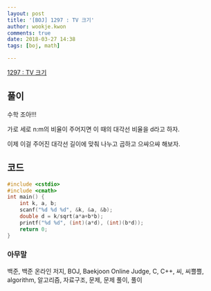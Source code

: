 ```yaml
---
layout: post
title: '[BOJ] 1297 : TV 크기'
author: wookje.kwon
comments: true
date: 2018-03-27 14:38
tags: [boj, math]

---
```


[1297 : TV 크기](https://www.acmicpc.net/problem/1297)

## 풀이

수학 조아!!!

가로 세로 n:m의 비율이 주어지면 이 때의 대각선 비율을 d라고 하자.

이제 이걸 주어진 대각선 길이에 맞춰 나누고 곱하고 으쌰으쌰 해보자.

## 코드

```cpp
#include <cstdio>
#include <cmath>
int main() {
    int k, a, b;
    scanf("%d %d %d", &k, &a, &b);
    double d = k/sqrt(a*a+b*b);
    printf("%d %d", (int)(a*d), (int)(b*d));
    return 0;
}
```

### 아무말  
백준, 백준 온라인 저지, BOJ, Baekjoon Online Judge, C, C++, 씨, 씨쁠쁠, algorithm, 알고리즘, 자료구조, 문제, 문제 풀이, 풀이
